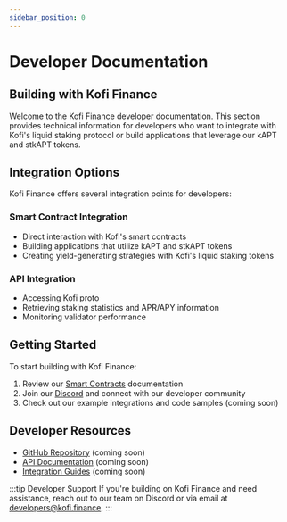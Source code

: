 ```yaml
---
sidebar_position: 0
---
```


# Developer Documentation

## Building with Kofi Finance

Welcome to the Kofi Finance developer documentation. This section provides technical information for developers who want to integrate with Kofi's liquid staking protocol or build applications that leverage our kAPT and stkAPT tokens.

## Integration Options

Kofi Finance offers several integration points for developers:

### Smart Contract Integration

- Direct interaction with Kofi's smart contracts
- Building applications that utilize kAPT and stkAPT tokens
- Creating yield-generating strategies with Kofi's liquid staking tokens

### API Integration

- Accessing Kofi proto
- Retrieving staking statistics and APR/APY information
- Monitoring validator performance

## Getting Started

To start building with Kofi Finance:

1. Review our [Smart Contracts](/developers/contracts) documentation
2. Join our [Discord](https://discord.gg/kofi_finance) and connect with our developer community
3. Check out our example integrations and code samples (coming soon)

## Developer Resources

- [GitHub Repository](https://github.com/kofi-finance) (coming soon)
- [API Documentation](https://docs.kofi.finance/api) (coming soon)
- [Integration Guides](https://docs.kofi.finance/guides) (coming soon)

:::tip Developer Support
If you're building on Kofi Finance and need assistance, reach out to our team on Discord or via email at developers@kofi.finance.
:::
